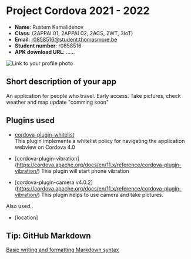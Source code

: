 # Project Cordova 2021 - 2022

- **Name**: Rustem Kamalidenov
- **Class**: (2APPAI 01, 2APPAI 02, 2ACS, 2WT, 3IoT)
- **Email**: <a href="mailto:r0858516@student.thomasmore.be">r0858516@student.thomasmore.be</a>
- **Student number**: r0858516
- **APK download URL**: ......

![Link to your profile photo](https://photos.google.com/share/AF1QipNTA5hHzgh2KC5GV0OnajTXGEOCXGZP9gokORNxBNpzdIJnGq9PQ46PKELBoSDX-A/photo/AF1QipMKVQRBmBRkF55V-ZVz2YXpcBBMLY4BwbkllyNe?key=NDBjYkhvTDNmbUpFZ0xyd1NjUVR1Y3hwaU9ZZ1F3)

## Short description of your app

An application for people who travel. Early access.
Take pictures, check weather and map update "comming soon"

## Plugins used

- [cordova-plugin-whitelist](https://cordova.apache.org/docs/en/latest/reference/cordova-plugin-whitelist/)  
This plugin implements a whitelist policy for navigating the application webview on Cordova 4.0

- [cordova-plugin-vibration] (https://cordova.apache.org/docs/en/11.x/reference/cordova-plugin-vibration/) 
This plugin will start phone vibration

- [cordova-plugin-camera v4.0.2] (https://cordova.apache.org/docs/en/11.x/reference/cordova-plugin-vibration/)
This plugin helps to use camera and take pictures.

Also used..
- [location]



## Tip: GitHub Markdown
[Basic writing and formatting Markdown syntax](https://docs.github.com/en/github/writing-on-github/basic-writing-and-formatting-syntax)
